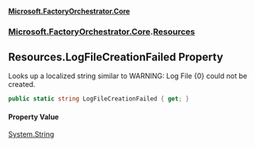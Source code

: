 #### [Microsoft.FactoryOrchestrator.Core](./Microsoft-FactoryOrchestrator-Core.md 'Microsoft.FactoryOrchestrator.Core')
### [Microsoft.FactoryOrchestrator.Core](./Microsoft-FactoryOrchestrator-Core.md 'Microsoft.FactoryOrchestrator.Core').[Resources](./Microsoft-FactoryOrchestrator-Core-Resources.md 'Microsoft.FactoryOrchestrator.Core.Resources')
## Resources.LogFileCreationFailed Property
Looks up a localized string similar to WARNING: Log File {0} could not be created.  
```csharp
public static string LogFileCreationFailed { get; }
```
#### Property Value
[System.String](https://docs.microsoft.com/en-us/dotnet/api/System.String 'System.String')  
